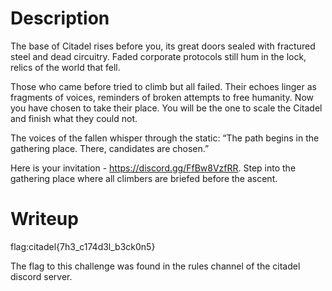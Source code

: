 # Description
The base of Citadel rises before you, its great doors sealed with fractured steel and dead circuitry. Faded corporate protocols still hum in the lock, relics of the world that fell.

Those who came before tried to climb but all failed. Their echoes linger as fragments of voices, reminders of broken attempts to free humanity. Now you have chosen to take their place. You will be the one to scale the Citadel and finish what they could not.

The voices of the fallen whisper through the static: “The path begins in the gathering place. There, candidates are chosen.”

Here is your invitation - https://discord.gg/FfBw8VzfRR. Step into the gathering place where all climbers are briefed before the ascent.

# Writeup
flag:citadel{7h3_c174d3l_b3ck0n5}

The flag to this challenge was found in the rules channel of the citadel discord server.
